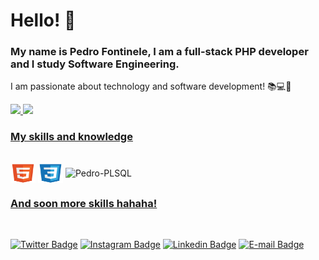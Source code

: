 
# Hello! 👋

### My name is Pedro Fontinele, I am a full-stack PHP developer and I study Software Engineering.

I am passionate about technology and software development! 📚💻🚀 

<div style="display: inline-block">
  <a href="https://github.com/pedro-fontinele">
  <img height="150em" src="https://github-readme-stats.vercel.app/api?username=pedro-fontinele&show_icons=true&theme=midnight-purple&include_all_commits=true&count_private=false"/>
  <img height="150em" src="https://github-readme-stats.vercel.app/api/top-langs/?username=pedro-fontinele&layout=compact&langs_count=8&theme=midnight-purple"/>
<div>

### My skills and knowledge

<div style="display: inline-block"><br>
  <img align="center" alt="Pedro-HTML" height="30" width="40" src="https://raw.githubusercontent.com/devicons/devicon/master/icons/html5/html5-original.svg">
  <img align="center" alt="Pedro-CSS" height="30" width="40" src="https://raw.githubusercontent.com/devicons/devicon/master/icons/css3/css3-original.svg">
  <img align="center" alt="Pedro-PLSQL" height="30" width="40" src="https://icongr.am/devicon/oracle-original.svg?size=148&color=000000">
</div>

### And soon more skills hahaha! 
<br>


[![Twitter Badge](https://img.shields.io/badge/-@fontinele_pedro-6633cc?style=flat-square&labelColor=6633cc&logo=twitter&logoColor=white&link=https://twitter.com/fontinele_pedro)](https://twitter.com/fontinele_pedro) 
[![Instagram Badge](https://img.shields.io/badge/-@fontinele_pedro-6633cc?style=flat-square&logo=Instagram&logoColor=white&link=https://www.instagram.com/fontinele_pedro/)](https://www.instagram.com/fontinele_pedro/) 
[![Linkedin Badge](https://img.shields.io/badge/-Pedro%20Fontinele-6633cc?style=flat-square&logo=Linkedin&logoColor=white&link=https://www.linkedin.com/in/pedro-fontinele/)](https://www.linkedin.com/in/pedro-fontinele/) 
[![E-mail Badge](https://img.shields.io/badge/-pedro.p.h.fontinele@icloud.com-6633cc?style=flat-square&logo=email&logoColor=white&link=mailto:pedro.p.h.fontinele@icloud.com)](mailto:pedro.p.h.fontinele@icloud.com)
